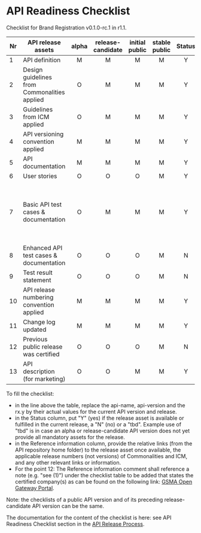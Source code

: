 # API Readiness Checklist

Checklist for Brand Registration v0.1.0-rc.1 in r1.1.

| Nr | API release assets  | alpha | release-candidate |  initial<br>public | stable<br> public | Status  | Reference information |
|----|----------------------------------------------|:-----:|:-----------------:|:-------:|:------:|:----:|:--------------------------------------------------------------------------------------------------------------------------------------------------------------------------------------------------------------------------------------------------------------------------------------------------------------------------------------------------------------------------------------------:|
|  1 | API definition                               |   M   |         M         |    M    |    M   |  Y   | [brand-registration.yml](/code/API_definitions/brand-registration.yml)                                                                                                                                                                                                                                                                                                                       |
|  2 | Design guidelines from Commonalities applied |   O   |         M         |    M    |    M   |  Y   | [r3.2](https://github.com/camaraproject/Commonalities/releases/tag/r3.2)                                                                                                                                                                                                                                                                                                                     |
|  3 | Guidelines from ICM applied                  |   O   |         M         |    M    |    M   |  Y   | [r3.2](https://github.com/camaraproject/IdentityAndConsentManagement/releases/tag/r3.2)                                                                                                                                                                                                                                                                                                      |
|  4 | API versioning convention applied            |   M   |         M         |    M    |    M   |  Y   |                                                                                                                                                                                                                                                                                                                                                                                              |
|  5 | API documentation                            |   M   |         M         |    M    |    M   |  Y   | inline in YAML                                                                                                                                                                                                                                                                                                                                                                               |
|  6 | User stories                                 |   O   |         O         |    O    |    M   |  Y   | [VerifiedCaller_User_Story.md](/documentation/API_documentation/VerifiedCaller_User_Story.md)                                                                                                                                                                                                                                                                                                |
|  7 | Basic API test cases & documentation         |   O   |         M         |    M    |    M   |  Y   | [brand-registration-create.feature](/code/Test_definitions/brand-registration-create.feature)<br>[brand-registration-read.feature](/code/Test_definitions/brand-registration-read.feature)<br>[brand-registration-delete.feature](/code/Test_definitions/brand-registration-delete.feature)<br>[brand-registration-update.feature](/code/Test_definitions/brand-registration-update.feature) |
|  8 | Enhanced API test cases & documentation      |   O   |         O         |    O    |    M   |  N   |                                                                                                                                                                                                                                                                                                                                                                                              |
|  9 | Test result statement                        |   O   |         O         |    O    |    M   |  N   |                                                                                                                                                                                                                                                                                                                                                                                              |
| 10 | API release numbering convention applied     |   M   |         M         |    M    |    M   |  Y   | r1.1                                                                                                                                                                                                                                                                                                                                                                                         |
| 11 | Change log updated                           |   M   |         M         |    M    |    M   |  Y   | [CHANGELOG.md](/CHANGELOG.md)                                                                                                                                                                                                                                                                                                                                                                |
| 12 | Previous public release was certified        |   O   |         O         |    O    |    M   |  N   |                                                                                                                                                                                                                                                                                                                                                                                              |
| 13 | API description (for marketing)              |   O   |         O         |    M    |    M   |  Y   | [wiki link](https://lf-camaraproject.atlassian.net/wiki/spaces/CAM/pages/81134427/VerifiedCaller+API+description)                                                                                                                                                                                                                                                                            |

To fill the checklist:
- in the line above the table, replace the api-name, api-version and the rx.y by their actual values for the current API version and release.
- in the Status column, put "Y" (yes) if the release asset is available or fulfilled in the current release, a "N" (no) or a "tbd". Example use of "tbd" is in case an alpha or release-candidate API version does not yet provide all mandatory assets for the release.
- in the Reference information column, provide the relative links (from the API repository home folder) to the release asset once available, the applicable release numbers (not versions) of Commonalities and ICM, and any other relevant links or information.
- For the point 12: The Reference information comment shall reference a note (e.g. "see (1)") under the checklist table to be added that states the certified company(s) as can be found on the following link: [GSMA Open Gateway Portal](https://open-gateway.gsma.com/).

Note: the checklists of a public API version and of its preceding release-candidate API version can be the same.

The documentation for the content of the checklist is here: see API Readiness Checklist section in the [API Release Process](https://lf-camaraproject.atlassian.net/wiki/x/jine).
